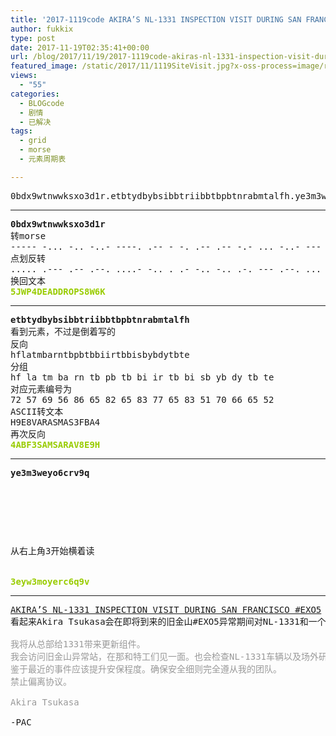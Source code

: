 ```yaml
---
title: '2017-1119code AKIRA’S NL-1331 INSPECTION VISIT DURING SAN FRANCISCO #EXO5'
author: fukkix
type: post
date: 2017-11-19T02:35:41+00:00
url: /blog/2017/11/19/2017-1119code-akiras-nl-1331-inspection-visit-during-san-francisco-exo5/
featured_image: /static/2017/11/1119SiteVisit.jpg?x-oss-process=image/resize,m_fill,w_700,h_220
views:
  - "55"
categories:
  - BLOGcode
  - 剧情
  - 已解决
tags:
  - grid
  - morse
  - 元素周期表

---
```

<pre>0bdx9wtnwwksxo3d1r.etbtydbybsibbtriibbtbpbtnrabmtalfh.ye3m3weyo6crv9q<!--more--></pre>

* * *

<pre><strong>0bdx9wtnwwksxo3d1r
</strong>转morse
----- -... -.. -..- ----. .-- - -. .-- .-- -.- ... -..- --- ...-- -.. .---- .-. 
点划反转
..... .--- .-- .--. ....- -.. . .- -.. -.. .-. --- .--. ... ---.. .-- -.... -.-
换回文本<strong>
<span style="color: #99cc00;">5JWP4DEADDROPS8W6K</span></strong></pre>

* * *

<pre><strong>etbtydbybsibbtriibbtbpbtnrabmtalfh
</strong>看到元素，不过是倒着写的
反向
hflatmbarntbpbtbbiirtbbisbybdytbte
分组
hf la tm ba rn tb pb tb bi ir tb bi sb yb dy tb te
对应元素编号为
72 57 69 56 86 65 82 65 83 77 65 83 51 70 66 65 52
ASCII转文本
H9E8VARASMAS3FBA4
再次反向<strong>
<span style="color: #99cc00;">4ABF3SAMSARAV8E9H</span></strong></pre>

* * *

<pre><strong>ye3m3weyo6crv9q
</strong>


<table border="0" cellpading="0" cellspacing="0"   >
  
  	
  
</table>

从右上角3开始横着读

<strong>
<span style="color: #99cc00;">3eyw3moyerc6q9v</span></strong></pre>

* * *

<pre><a href="http://investigate.ingress.com/2017/11/18/akiras-nl-1331-inspection-visit-during-san-francisco-exo5/">AKIRA’S NL-1331 INSPECTION VISIT DURING SAN FRANCISCO #EXO5</a>
看起来Akira Tsukasa会在即将到来的旧金山#EXO5异常期间对NL-1331和一个未指定的“非现场研究设施”进行检查。

<span style="color: #999999;">我将从总部给1331带来更新组件。</span>
<span style="color: #999999;">我会访问旧金山异常站，在那和特工们见一面。也会检查NL-1331车辆以及场外研究设施。</span>
<span style="color: #999999;">鉴于最近的事件应该提升安保程度。确保安全细则完全遵从我的团队。</span>
<span style="color: #999999;">禁止偏离协议。</span>

<span style="color: #999999;">Akira Tsukasa</span>

-PAC</pre>